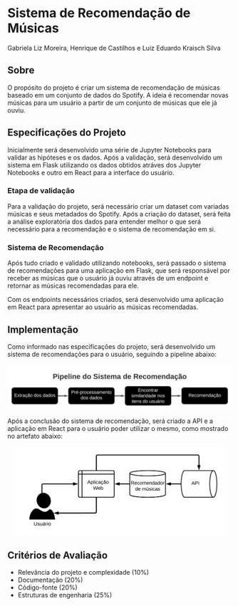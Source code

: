 # Sistema de Recomendação de Músicas

Gabriela Liz Moreira, Henrique de Castilhos e Luiz Eduardo Kraisch Silva

## Sobre

O propósito do projeto é criar um sistema de recomendação de músicas baseado em um conjunto de dados do Spotify. A ideia é recomendar novas músicas para um usuário a partir de um conjunto de músicas que ele já ouviu.

## Especificações do Projeto

Inicialmente será desenvolvido uma série de Jupyter Notebooks para validar as hipóteses e os dados. Após a validação, será desenvolvido um sistema em Flask utilizando os dados obtidos atráves dos Jupyter Notebooks e outro em React para a interface do usuário.

### Etapa de validação

Para a validação do projeto, será necessário criar um dataset com variadas músicas e seus metadados do Spotify. Após a criação do dataset, será feita a análise exploratória dos dados para entender melhor o que será necessário para a recomendação e o sistema de recomendação em si.

### Sistema de Recomendação

Após tudo criado e validado utilizando notebooks, será passado o sistema de recomendações para uma aplicação em Flask, que será responsável por receber as músicas que o usuário já ouviu através de um endpoint e retornar as músicas recomendadas para ele.

Com os endpoints necessários criados, será desenvolvido uma aplicação em React para apresentar ao usuário as músicas recomendadas.

## Implementação

Como informado nas especificações do projeto, será desenvolvido um sistema de recomendações para o usuário, seguindo a pipeline abaixo:

<p align="center" style="text-align: center;">
    <img alt="Pipeline do Sistema de Recomendação" src="./assets/pipeline.png" />
</p>

Após a conclusão do sistema de recomendação, será criado a API e a aplicação em React para o usuário poder utilizar o mesmo, como mostrado no artefato abaixo:

<p align="center" style="text-align: center;">
    <img height="200px" alt="Artefato" src="./assets/artifacts.png" />
</p>

## Critérios de Avaliação

- Relevância do projeto e complexidade (10%)
- Documentação (20%)
- Código-fonte (20%)
- Estruturas de engenharia (25%)
